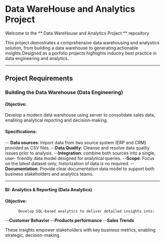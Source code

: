 # Data WareHouse and Analytics Project
Welcome to the ** Data WareHouse and Analytics Project ** repository 

This project demostrates a comprehensive data warehousing and analystics solution, from building  a data warehouse  to generating actionable insights.Designed as a porfolio projects highlights inductry best practice in data engineering and analytics.

----------
## Project Requirements

###  Building the Data Warehouse (Data Engineering)
 
#### Objective:
 Develop a modern data warehouse using server to consolidate sales data, enabling analytical reporting  and decision-making.

#### Specifications:
-- **Data sources**: Import data from two source  system (ERP and CRM) provided as CSV files.
--**Data Quality**: Cleanse and resolve data quality issues prior to analysis.
--**Integration**: combine both sources into a single, user- friendly data model designed for analytical  queries.
--**Scope**: Focus on the latest dataset only; historization of data is no required.
--**Documentation**: Provide clear documentation data model to support both business stakeholders and analytics teams.

----------------

#### BI: Analytics & Reporting (Data Analytics)

#### Objective:
          Develop SQL-based analytics to deliver detailed insights into:

--**Customer Behavior**
--**Products performance**
--**Sales Trends**

  These insights empower stakeholders with key business metrics, enabling strategic, decision-making.



